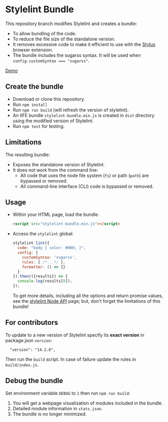 # Stylelint Bundle

This repository branch modifies Stylelint and creates a bundle:

* To allow bundling of the code.
* To reduce the file size of the standalone version.
* It removes excessive code to make it efficient to use with the [Stylus](https://github.com/openstyles/stylus) browser extension.
* The bundle includes the sugarss syntax. It will be used when `config.customSyntax === "sugarss"`.

[Demo](https://raw.githack.com/openstyles/stylelint-bundle/master/demo/index.html)

## Create the bundle

* Download or clone this repository.
* Run `npm install`
* Run `npm run build` (will refresh the version of stylelint).
* An IIFE bundle `stylelint-bundle.min.js` is created in `dist` directory using the modified version of Stylelint.
* Run `npm test` for testing.

## Limitations

The resulting bundle:

* Exposes the standalone version of Stylelint.
* It does not work from the command line:
  * All code that uses the node file system (`fs`) or path (`path`) are bypassed or removed.
  * All command-line interface (CLI) code is bypassed or removed.

## Usage

* Within your HTML page, load the bundle.

  ```html
  <script src="stylelint-bundle.min.js"></script>
  ```

* Access the `stylelint` global:

  ```js
  stylelint.lint({
    code: "body { color: #000; }",
    config: {
      customSyntax: 'sugarss',
      rules: { /*...*/ },
      formatter: () => {}
    }
  }).then(({results}) => {
    console.log(results[0]);
  });
  ```

  To get more details, including all the options and return promise values, see the [stylelint Node API](https://stylelint.io/user-guide/node-api/) page; but, don't forget the limitations of this bundle!

## For contributors

To update to a new version of Stylelint specify its **exact version** in package.json `version`:

```
  "version": "14.2.0",
```
Then run the `build` script. In case of failure update the rules in `build/index.js`.

## Debug the bundle

Set environment variable `DEBUG` to `1` then run `npm run build`:

1. You will get a webpage visualization of modules included in the bundle.
2. Detailed module information in `stats.json`.
3. The bundle is no longer minimized.

